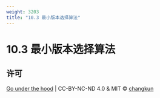 ```yaml
---
weight: 3203
title: "10.3 最小版本选择算法"
---
```


# 10.3 最小版本选择算法




## 许可

[Go under the hood](https://github.com/golang-design/under-the-hood) | CC-BY-NC-ND 4.0 & MIT &copy; [changkun](https://changkun.de)
